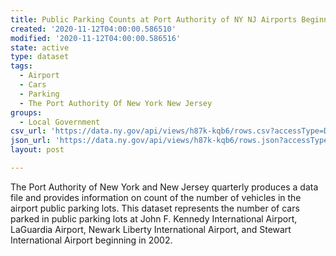 ```yaml
---
title: Public Parking Counts at Port Authority of NY NJ Airports Beginning 2002
created: '2020-11-12T04:00:00.586510'
modified: '2020-11-12T04:00:00.586516'
state: active
type: dataset
tags:
  - Airport
  - Cars
  - Parking
  - The Port Authority Of New York New Jersey
groups:
  - Local Government
csv_url: 'https://data.ny.gov/api/views/h87k-kqb6/rows.csv?accessType=DOWNLOAD'
json_url: 'https://data.ny.gov/api/views/h87k-kqb6/rows.json?accessType=DOWNLOAD'
layout: post

---
```

The Port Authority of New York and New Jersey quarterly produces a data file and provides information on count of the number of vehicles in the airport public parking lots. This dataset represents the number of cars parked in public parking lots at John F. Kennedy International Airport, LaGuardia Airport, Newark Liberty International Airport, and Stewart International Airport beginning in 2002.
